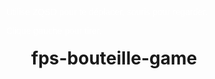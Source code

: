 # fps-bouteille-game
<!DOCTYPE html>
<html lang="fr">
<head>
  <meta charset="UTF-8">
  <title>Prototype FPS - Bouteille Cartoon</title>
  <style>
    body { margin: 0; overflow: hidden; }
    #info { position: absolute; top: 10px; left: 10px; color: #fff; font-family: sans-serif; z-index: 1; }
  </style>
</head>
<body>
  <div id="info">
    <p>Utilise ZQSD pour te déplacer, souris pour regarder.</p>
    <p>Clique gauche pour tirer.</p>
  </div>
  <script src="https://cdnjs.cloudflare.com/ajax/libs/three.js/r128/three.min.js"></script>
  <script src="https://cdn.jsdelivr.net/npm/three@0.128/examples/js/controls/PointerLockControls.js"></script>
  <script>
    let camera, scene, renderer, controls;
    let moveForward = false, moveBackward = false, moveLeft = false, moveRight = false;
    let prevTime = performance.now();
    let velocity = new THREE.Vector3();
    
    init();
    animate();

    function init() {
      // Création de la scène et de la caméra
      scene = new THREE.Scene();
      scene.background = new THREE.Color(0x87ceeb); // bleu ciel

      camera = new THREE.PerspectiveCamera(75, window.innerWidth / window.innerHeight, 1, 1000);
      
      // Contrôles en mode FPS
      controls = new THREE.PointerLockControls(camera, document.body);
      document.addEventListener('click', () => {
        controls.lock();
      }, false);
      scene.add(controls.getObject());
      
      // Géométrie du sol
      const floorGeometry = new THREE.PlaneGeometry(1000, 1000, 10, 10);
      const floorMaterial = new THREE.MeshBasicMaterial({ color: 0x228B22 });
      const floor = new THREE.Mesh(floorGeometry, floorMaterial);
      floor.rotation.x = -Math.PI / 2;
      scene.add(floor);
      
      // Prototype du perso : une bouteille cartoon (représentée par un cylindre avec des bras/jambes)
      const bottleGeometry = new THREE.CylinderGeometry(1, 1, 3, 32);
      const bottleMaterial = new THREE.MeshBasicMaterial({ color: 0xffc0cb });
      const bottle = new THREE.Mesh(bottleGeometry, bottleMaterial);
      bottle.position.set(0, 1.5, 0);
      scene.add(bottle);
      
      // Bras et jambes simplifiés (cubes attachés)
      const limbGeometry = new THREE.BoxGeometry(0.5, 1, 0.5);
      const limbMaterial = new THREE.MeshBasicMaterial({ color: 0xff69b4 });
      const leftArm = new THREE.Mesh(limbGeometry, limbMaterial);
      leftArm.position.set(-1, 1.5, 0);
      scene.add(leftArm);
      const rightArm = new THREE.Mesh(limbGeometry, limbMaterial);
      rightArm.position.set(1, 1.5, 0);
      scene.add(rightArm);
      const leftLeg = new THREE.Mesh(limbGeometry, limbMaterial);
      leftLeg.position.set(-0.5, 0.5, 0);
      scene.add(leftLeg);
      const rightLeg = new THREE.Mesh(limbGeometry, limbMaterial);
      rightLeg.position.set(0.5, 0.5, 0);
      scene.add(rightLeg);
      
      // Arme cartoon réaliste tenue par le personnage
      const weaponGeometry = new THREE.BoxGeometry(0.2, 0.2, 2);
      const weaponMaterial = new THREE.MeshBasicMaterial({ color: 0x333333 });
      const weapon = new THREE.Mesh(weaponGeometry, weaponMaterial);
      // Positionner l'arme dans le champ de vision (simulée comme un objet fixe attaché à la caméra)
      weapon.position.set(0.3, -0.3, -1);
      camera.add(weapon);

      // Cibles fixes à détruire
      for (let i = 0; i < 10; i++) {
        const targetGeometry = new THREE.BoxGeometry(1, 1, 1);
        const targetMaterial = new THREE.MeshBasicMaterial({ color: 0xff0000 });
        const target = new THREE.Mesh(targetGeometry, targetMaterial);
        target.position.set(Math.random()*50-25, 0.5, Math.random()*50-25);
        scene.add(target);
      }

      // Configuration du renderer
      renderer = new THREE.WebGLRenderer({ antialias: true });
      renderer.setSize(window.innerWidth, window.innerHeight);
      document.body.appendChild(renderer.domElement);

      // Gestion des événements clavier
      const onKeyDown = function (event) {
        switch (event.code) {
          case 'KeyZ':
          case 'ArrowUp':
            moveForward = true;
            break;
          case 'KeyS':
          case 'ArrowDown':
            moveBackward = true;
            break;
          case 'KeyQ':
          case 'ArrowLeft':
            moveLeft = true;
            break;
          case 'KeyD':
          case 'ArrowRight':
            moveRight = true;
            break;
        }
      };

      const onKeyUp = function (event) {
        switch (event.code) {
          case 'KeyZ':
          case 'ArrowUp':
            moveForward = false;
            break;
          case 'KeyS':
          case 'ArrowDown':
            moveBackward = false;
            break;
          case 'KeyQ':
          case 'ArrowLeft':
            moveLeft = false;
            break;
          case 'KeyD':
          case 'ArrowRight':
            moveRight = false;
            break;
        }
      };

      document.addEventListener('keydown', onKeyDown, false);
      document.addEventListener('keyup', onKeyUp, false);
      
      // Gestion du clic pour tirer
      document.addEventListener('mousedown', (event) => {
        if (event.button === 0) {  // clic gauche
          tirer();
        }
      }, false);

      window.addEventListener('resize', onWindowResize, false);
    }

    function onWindowResize() {
      camera.aspect = window.innerWidth / window.innerHeight;
      camera.updateProjectionMatrix();
      renderer.setSize(window.innerWidth, window.innerHeight);
    }

    // Fonction de tir (ici, création d'un rayon qui détecte les cibles)
    function tirer() {
      const raycaster = new THREE.Raycaster();
      const mouse = new THREE.Vector2(0, 0);
      raycaster.setFromCamera(mouse, camera);
      const intersects = raycaster.intersectObjects(scene.children, false);
      if (intersects.length > 0) {
        // On retire la première cible touchée (si c'est une cible rouge)
        const intersect = intersects[0].object;
        if (intersect.material && intersect.material.color.getHex() === 0xff0000) {
          scene.remove(intersect);
          console.log('Cible touchée !');
        }
      }
    }

    function animate() {
      requestAnimationFrame(animate);

      const time = performance.now();
      const delta = (time - prevTime) / 1000;

      velocity.x -= velocity.x * 10.0 * delta;
      velocity.z -= velocity.z * 10.0 * delta;

      const speed = 400.0;

      if (moveForward) velocity.z -= speed * delta;
      if (moveBackward) velocity.z += speed * delta;
      if (moveLeft) velocity.x -= speed * delta;
      if (moveRight) velocity.x += speed * delta;

      controls.moveRight(-velocity.x * delta);
      controls.moveForward(-velocity.z * delta);

      prevTime = time;

      renderer.render(scene, camera);
    }
  </script>
</body>
</html>
